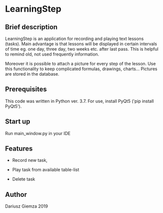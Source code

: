 # LearningStep

## Brief description

LearningStep is an application for recording and playing text lessons (tasks). Main advantage is that lessons will be displayed in certain intervals of time eg. one day, three day, two weeks etc. after last pass. This is helpful to remind old, not used frequently information.

Moreover it is possible to attach a picture for every step of the lesson. Use this functionality to keep complicated formulas, drawings, charts...
Pictures are stored in the database.

## Prerequisites
This code was written in Python ver. 3.7.
For use, install PyQt5 ('pip install PyQt5').

## Start up

Run main_window.py in your IDE

## Features

- Record new task,

- Play task from available table-list

- Delete task

## Author

Dariusz Giemza 2019
